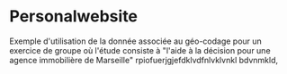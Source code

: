 # Personalwebsite
Exemple d'utilisation de la donnée associée au géo-codage pour un exercice de groupe où l'étude consiste à "l'aide à la décision pour une agence immobilière de Marseille"
rpiofuerjgjefdklvdfnlvklvnkl bdvnmkld,
